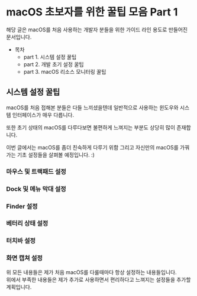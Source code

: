 # macOS 초보자를 위한 꿀팁 모음 Part 1

해당 글은 macOS를 처음 사용하는 개발자 분들을 위한 가이드 라인 용도로 만들어진 문서입니다.

- 목차
  - part 1. 시스템 설정 꿀팁
  - part 2. 개발 초기 설정 꿀팁
  - part 3. macOS 리소스 모니터링 꿀팁
  
## 시스템 설정 꿀팁

macOS를 처음 접해본 분들은 다들 느끼셨을텐데 일반적으로 사용하는 윈도우와 시스템 인터페이스가 매우 다릅니다.<br>

또한 초기 상태의 macOS를 다루다보면 불편하게 느껴지는 부분도 상당히 많이 존재합니다.<br>

이번 글에서는 macOS를 좀더 친숙하게 다루기 위함 그리고 자신만의 macOS를 가꿔가는 기초 설정들을 살펴볼 예정입니다. :)<br>

### 마우스 및 트랙패드 설정

### Dock 및 메뉴 막대 설정

### Finder 설정

### 베터리 상태 설정 

### 터치바 설정

### 화면 캡쳐 설정

위 모든 내용들은 제가 처음 macOS를 다룰때마다 항상 설정하는 내용들입니다.<br>
위에서 부족한 내용들은 제가 추가로 사용하면서 편리하다고 느껴지는 설정들을 추가할 계획입니다.


